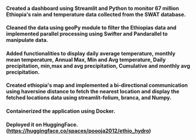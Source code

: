 #### Created a dashboard using Streamlit and Python to monitor 67 million Ethiopia's rain and temperature data collected from the SWAT database. 
#### Cleaned the data using geoPy module to filter the Ethiopias data and implemented parallel processing using Swifter and Pandarallel to manipulate data. 
#### Added functionalities to display daily average temperature, monthly mean temperature, Annual Max, Min and Avg temperature, Daily precipitation, min,max and avg precipitation, Cumulative and monthly avg precipitation. 
#### Created ethiopia's map and implemented a bi-directional communication using haversine distance to fetch the nearest location and display the fetched locations data using streamlit-folium, branca, and Numpy.
#### Containerized the application using Docker. 
#### Deployed it on HuggingFace. (https://huggingface.co/spaces/poooja2012/ethio_hydro) 

